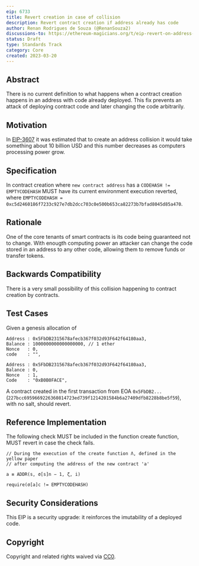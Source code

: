 ```yaml
---
eip: 6733
title: Revert creation in case of collision
description: Revert contract creation if address already has code
author: Renan Rodrigues de Souza (@RenanSouza2)
discussions-to: https://ethereum-magicians.org/t/eip-revert-on-address-collision/13442
status: Draft
type: Standards Track
category: Core
created: 2023-03-20
---
```


## Abstract

There is no current definition to what happens when a contract creation happens in an address with code already deployed. This fix prevents an attack of deploying contract code and later changing the code arbitrarily.

## Motivation

In [EIP-3607](https://eips.ethereum.org/EIPS/eip-3607) it was estimated that to create an address collision it would take something about 10 billion USD and this number decreases as computers processing power grow.

## Specification

In contract creation where `new contract address` has a `CODEHASH != EMPTYCODEHASH` MUST have its current environment execution reverted, where `EMPTYCODEHASH = 0xc5d2460186f7233c927e7db2dcc703c0e500b653ca82273b7bfad8045d85a470`.

## Rationale

One of the core tenants of smart contracts is its code being guaranteed not to change. With enougth computing power an attacker can change the code stored in an address to any other code, allowing them to remove funds or transfer tokens.

## Backwards Compatibility

There is a very small possibility of this collision happening to contract creation by contracts.

## Test Cases

Given a genesis allocation of

```
Address : 0x5FbDB2315678afecb367f032d93F642f64180aa3,
Balance : 1000000000000000000, // 1 ether
Nonce   : 0,
code    : "",

Address : 0x5FbDB2315678afecb367f032d93F642f64180aa3,
Balance : 0,
Nonce   : 1,
Code    : "0xB0B0FACE",
```

A contract created in the first transaction from EOA `0x5FbDB2...` (`227bcc6959669226360814723ed739f1214201584b6a27409dfb8228b8be5f59`), with no salt, should revert.


## Reference Implementation

The following check MUST be included in the function create function, MUST revert in case the check fails.

```
// During the execution of the create function Λ, defined in the yellow paper
// after computing the address of the new contract 'a'

a ≡ ADDR(s, σ[s]n − 1, ζ, i)

require(σ[a]c != EMPTYCODEHASH)
```

## Security Considerations

This EIP is a security upgrade: it reinforces the imutability of a deployed code.

## Copyright

Copyright and related rights waived via [CC0](../LICENSE.md).
